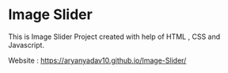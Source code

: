 # Image Slider
 
This is Image Slider Project created with help of HTML , CSS and Javascript.

Website :  https://aryanyadav10.github.io/Image-Slider/
